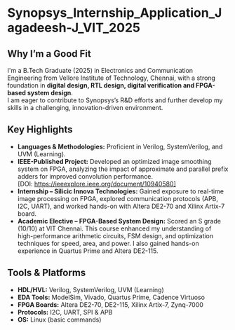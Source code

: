 # Synopsys_Internship_Application_Jagadeesh-J_VIT_2025
## Why I’m a Good Fit
I'm a B.Tech Graduate (2025) in Electronics and Communication Engineering from Vellore Institute of Technology, Chennai, with a strong foundation in **digital design, RTL design, digital verification and FPGA-based system design**.  
I am eager to contribute to Synopsys’s R&D efforts and further develop my skills in a challenging, innovation-driven environment.

## Key Highlights
- **Languages & Methodologies:** Proficient in Verilog, SystemVerilog, and UVM (Learning).
- **IEEE-Published Project:** Developed an optimized image smoothing system on FPGA, analyzing the impact of approximate and parallel prefix adders for improved convolution performance.  
  [DOI: https://ieeexplore.ieee.org/document/10940580]
- **Internship – Silicic Innova Technologies:** Gained exposure to real-time image processing on FPGA, explored communication protocols (APB, I2C, UART), and worked hands-on with Altera DE2-70 and Xilinx Artix-7 board.
- **Academic Elective – FPGA-Based System Design:** Scored an S grade (10/10) at VIT Chennai. This course enhanced my understanding of high-performance arithmetic circuits, FSM design, and optimization techniques for speed, area, and power. I also gained hands-on experience in Quartus Prime and Altera DE2-115.

## Tools & Platforms
- **HDL/HVL:** Verilog, SystemVerilog, UVM (Learning)
- **EDA Tools:** ModelSim, Vivado, Quartus Prime, Cadence Virtuoso
- **FPGA Boards:** Altera DE2-70, DE2-115, Xilinx Artix-7, Zynq-7000
- **Protocols:** I2C, UART, SPI & APB 
- **OS:** Linux (basic commands)
